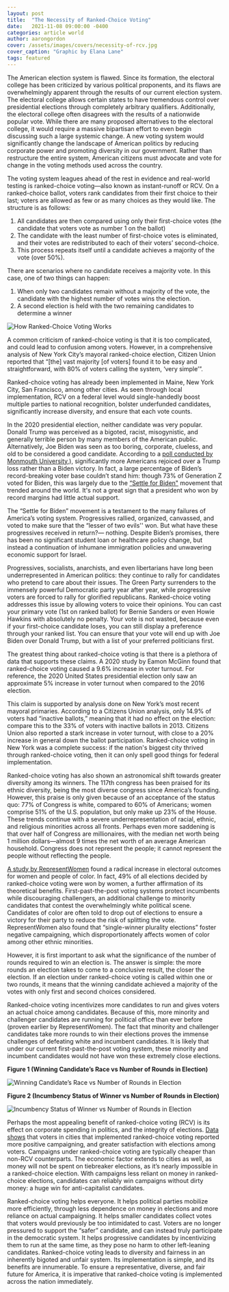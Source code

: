 ```yaml
---
layout: post
title:  "The Necessity of Ranked-Choice Voting"
date:   2021-11-08 09:00:00 -0400
categories: article world
author: aarongordon
cover: /assets/images/covers/necessity-of-rcv.jpg
cover_caption: "Graphic by Elana Lane"
tags: featured
---
```


The American election system is flawed. Since its formation, the electoral college has been criticized by various political proponents, and its flaws are overwhelmingly apparent through the results of our current election system. The electoral college allows certain states to have tremendous control over presidential elections through completely arbitrary qualifiers. Additionally, the electoral college often disagrees with the results of a nationwide popular vote. While there are many proposed alternatives to the electoral college, it would require a massive bipartisan effort to even begin discussing such a large systemic change. A new voting system would significantly change the landscape of American politics by reducing corporate power and promoting diversity in our government. Rather than restructure the entire system, American citizens must advocate and vote for change in the voting methods used across the country.

The voting system leagues ahead of the rest in evidence and real-world testing is ranked-choice voting—also known as instant-runoff or RCV. On a ranked-choice ballot, voters rank candidates from their first choice to their last; voters are allowed as few or as many choices as they would like. The structure is as follows:

1. All candidates are then compared using only their first-choice votes (the candidate that voters vote as number 1 on the ballot)
2. The candidate with the least number of first-choice votes is eliminated, and their votes are redistributed to each of their voters’ second-choice.
3. This process repeats itself until a candidate achieves a majority of the vote (over 50%).

There are scenarios where no candidate receives a majority vote. In this case, one of two things can happen: 

1. When only two candidates remain without a majority of the vote, the candidate with the highest number of votes wins the election.
2. A second election is held with the two remaining candidates to determine a winner


![How Ranked-Choice Voting Works](/assets/images/article_images/how-rcv-works.jpg)

A common criticism of ranked-choice voting is that it is too complicated, and could lead to confusion among voters. However, in a comprehensive analysis of New York City’s mayoral ranked-choice election, Citizen Union reported that “[the] vast majority [of voters] found it to be easy and straightforward, with 80% of voters calling the system, ‘very simple’”.

Ranked-choice voting has already been implemented in Maine, New York City, San Francisco, among other cities. As seen through local implementation, RCV on a federal level would single-handedly boost multiple parties to national recognition, bolster underfunded candidates, significantly increase diversity, and ensure that each vote counts.

In the 2020 presidential election, neither candidate was very popular. Donald Trump was perceived as a bigoted, racist, misogynistic, and generally terrible person by many members of the American public. Alternatively, Joe Biden was seen as too boring, corporate, clueless, and old to be considered a good candidate. According to a [poll conducted by Monmouth University](https://www.monmouth.edu/polling-institute/reports/monmouthpoll_us_111820/),), significantly more Americans rejoiced over a Trump loss rather than a Biden victory. In fact, a large percentage of Biden’s record-breaking voter base couldn’t stand him: though 73% of Generation Z voted for Biden, this was largely due to the [“Settle for Biden"](https://settleforbiden.org/) movement that trended around the world. It's not a great sign that a president who won by record margins had little actual support. 

The “Settle for Biden” movement is a testament to the many failures of America’s voting system. Progressives rallied, organized, canvassed, and voted to make sure that the “lesser of two evils'' won. But what have these progressives received in return?— nothing. Despite Biden’s promises, there has been no significant student loan or healthcare policy change, but instead a continuation of inhumane immigration policies and unwavering economic support for Israel. 

Progressives, socialists, anarchists, and even libertarians have long been underrepresented in American politics: they continue to rally for candidates who pretend to care about their issues. The Green Party surrenders to the immensely powerful Democratic party year after year, while progressive voters are forced to rally for glorified republicans. Ranked-choice voting addresses this issue by allowing voters to voice their opinions. You can cast your primary vote (1st on ranked ballot) for Bernie Sanders or even Howie Hawkins with absolutely no penalty. Your vote is not wasted, because even if your first-choice candidate loses, you can still display a preference through your ranked list. You can ensure that your vote will end up with Joe Biden over Donald Trump, but with a list of your preferred politicians first. 

The greatest thing about ranked-choice voting is that there is a plethora of data that supports these claims. A 2020 study by Eamon McGinn found that ranked-choice voting caused a 9.6%  increase in voter turnout. For reference, the 2020 United States presidential election only saw an approximate 5% increase in voter turnout when compared to the 2016 election. 

This claim is supported by analysis done on New York’s most recent mayoral primaries. According to a Citizens Union analysis, only 14.9% of voters had “inactive ballots,” meaning that it had no effect on the election: compare this to the 33% of voters with inactive ballots in 2013. Citizens Union also reported a stark increase in voter turnout, with close to a 20% increase in general down the ballot participation. Ranked-choice voting in New York was a complete success: if the nation's biggest city thrived through ranked-choice voting, then it can only spell good things for federal implementation.

Ranked-choice voting has also shown an astronomical shift towards greater diversity among its winners. The 117th congress has been praised for its ethnic diversity, being the most diverse congress since America’s founding. However, this praise is only given because of an acceptance of the status quo: 77% of Congress is white, compared to 60% of Americans; women comprise 51% of the U.S. population, but only make up 23% of the House. These trends continue with a severe underrepresentation of racial, ethnic, and religious minorities across all fronts. Perhaps even more saddening is that over half of Congress are millionaires, with the median net worth being 1 million dollars—almost 9 times the net worth of an average American household. Congress does not represent the people; it cannot represent the people without reflecting the people.

[A study by RepresentWomen](https://www.representwomen.org/research_voting_reforms) found a radical increase in electoral outcomes for women and people of color. In fact, 49% of all elections decided by ranked-choice voting were won by women, a further affirmation of its theoretical benefits. First-past-the-post voting systems protect incumbents while discouraging challengers, an additional challenge to minority candidates that contest the overwhelmingly white political scene. Candidates of color are often told to drop out of elections to ensure a victory for their party to reduce the risk of splitting the vote. RepresentWomen also found that “single-winner plurality elections” foster negative campaigning, which disproportionately affects women of color among other ethnic minorities.

However, it is first important to ask what the significance of the number of rounds required to win an election is. The answer is simple: the more rounds an election takes to come to a conclusive result, the closer the election. If an election under ranked-choice voting is called within one or two rounds, it means that the winning candidate achieved a majority of the votes with only first and second choices considered.

Ranked-choice voting incentivizes more candidates to run and gives voters an actual choice among candidates. Because of this, more minority and challenger candidates are running for political office than ever before (proven earlier by RepresentWomen). The fact that minority and challenger candidates take more rounds to win their elections proves the immense challenges of defeating white and incumbent candidates. It is likely that under our current first-past-the-post voting system, these minority and incumbent candidates would not have won these extremely close elections.  

 **Figure 1 (Winning Candidate’s Race vs Number of Rounds in Election)**

![Winning Candidate’s Race vs Number of Rounds in Election](/assets/images/article_images/rcv-graph-1.png)

**Figure 2 (Incumbency Status of Winner vs Number of Rounds in Election)**

![Incumbency Status of Winner vs Number of Rounds in Election](/assets/images/article_images/rcv-graph-2.png)


Perhaps the most appealing benefit of ranked-choice voting (RCV) is its effect on corporate spending in politics, and the integrity of elections. [Data shows](https://fairvote.app.box.com/v/rcv-new-evidence-us-cities) that voters in cities that implemented ranked-choice voting reported more positive campaigning, and greater satisfaction with elections among voters. Campaigns under ranked-choice voting are typically cheaper than non-RCV counterparts. The economic factor extends to cities as well, as money will not be spent on tiebreaker elections, as it’s nearly impossible in a ranked-choice election. With campaigns less reliant on money in ranked-choice elections, candidates can reliably win campaigns without dirty money: a huge win for anti-capitalist candidates.

Ranked-choice voting helps everyone. It helps political parties mobilize more efficiently, through less dependence on money in elections and more reliance on actual campaigning. It helps smaller candidates collect votes that voters would previously be too intimidated to cast. Voters are no longer pressured to support the “safer” candidate, and can instead truly participate in the democratic system. It helps progressive candidates by incentivizing them to run at the same time, as they pose no harm to other left-leaning candidates. Ranked-choice voting leads to diversity and fairness in an inherently bigoted and unfair system. Its implementation is simple, and its benefits are innumerable. To ensure a representative, diverse, and fair future for America, it is imperative that ranked-choice voting is implemented across the nation immediately. 
